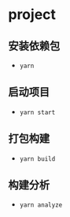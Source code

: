 # project

## 安装依赖包

* `yarn`

## 启动项目

* `yarn start`

## 打包构建

* `yarn build`

## 构建分析

* `yarn analyze`
